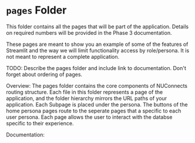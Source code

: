 # `pages` Folder

This folder contains all the pages that will be part of the application. Details on required numbers will be provided in the Phase 3 documentation.

These pages are meant to show you an example of some of the features of Streamlit and the way we will limit functionality access by role/persona. It is not meant to represent a complete application.

TODO: Describe the pages folder and include link to documentation. Don't forget about ordering of pages.

Overview: 
The pages folder contains the core components of NUConnects routing structure. Each file in this folder represents a page of the application, and the folder hierarchy mirrors the URL paths of your application. Each Subpage is placed under the persona. The buttons of the home persona pages route to the seperate pages that a specific to each user persona. Each page allows the user to interact with the databse specific to their experience. 

Documentation: 